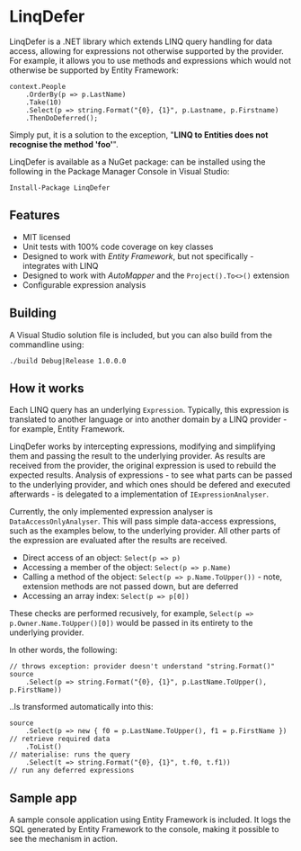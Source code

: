# LinqDefer
LinqDefer is a .NET library which extends LINQ query handling for data access, allowing for expressions not otherwise supported by the provider.  For example, it allows you to use methods and expressions which would not otherwise be supported by Entity Framework:

    context.People
        .OrderBy(p => p.LastName)
        .Take(10)
        .Select(p => string.Format("{0}, {1}", p.Lastname, p.Firstname)
        .ThenDoDeferred();
        
Simply put, it is a solution to the exception, "**LINQ to Entities does not recognise the method 'foo'**".

LinqDefer is available as a NuGet package: can be installed using the following in the Package Manager Console in Visual Studio:

    Install-Package LinqDefer

Features
--
* MIT licensed
* Unit tests with 100% code coverage on key classes
* Designed to work with *Entity Framework*, but not specifically - integrates with LINQ
* Designed to work with *AutoMapper* and the `Project().To<>()` extension
* Configurable expression analysis

Building
--
A Visual Studio solution file is included, but you can also build from the commandline using:

    ./build Debug|Release 1.0.0.0

How it works
--
Each LINQ query has an underlying `Expression`.  Typically, this expression is translated to another language or into another domain by a LINQ provider - for example, Entity Framework.

LinqDefer works by intercepting expressions, modifying and simplifying them and passing the result to the underlying provider.  As results are received from the provider, the original expression is used to rebuild the expected results.  Analysis of expressions - to see what parts can be passed to the underlying provider, and which ones should be defered and executed afterwards - is delegated to a implementation of `IExpressionAnalyser`.

Currently, the only implemented expression analyser is `DataAccessOnlyAnalyser`.  This will pass simple data-access expressions, such as the examples below, to the underlying provider.  All other parts of the expression are evaluated after the results are received.

* Direct access of an object: `Select(p => p)`
* Accessing a member of the object: `Select(p => p.Name)`
* Calling a method of the object: `Select(p => p.Name.ToUpper())` - note, extension methods are not passed down, but are deferred
* Accessing an array index: `Select(p => p[0])`

These checks are performed recusively, for example, `Select(p => p.Owner.Name.ToUpper()[0])` would be passed in its entirety to the underlying provider.

In other words, the following:

    // throws exception: provider doesn't understand "string.Format()"
    source
        .Select(p => string.Format("{0}, {1}", p.LastName.ToUpper(), p.FirstName))
    
..Is transformed automatically into this:

    source
        .Select(p => new { f0 = p.LastName.ToUpper(), f1 = p.FirstName }) // retrieve required data
        .ToList()                                                         // materialise: runs the query
        .Select(t => string.Format("{0}, {1}", t.f0, t.f1))               // run any deferred expressions

Sample app
--
A sample console application using Entity Framework is included.  It logs the SQL generated by Entity Framework to the console, making it possible to see the mechanism in action.
